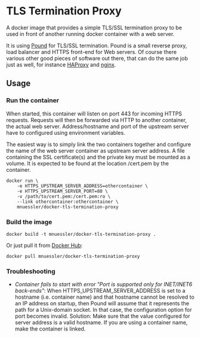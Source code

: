 # TLS Termination Proxy

A docker image that provides a simple TLS/SSL termination proxy to be
used in front of another running docker container with a web server.

It is using [Pound][1] for TLS/SSL termination. Pound is a small
reverse proxy, load balancer and HTTPS front-end for Web servers. Of
course there various other good pieces of software out there, that can
do the same job just as well, for instance [HAProxy][2] and
[nginx][3].

## Usage

### Run the container

When started, this container will listen on port 443 for incoming
HTTPS requests. Requests will then be forwarded via HTTP to another
container, the actual web server. Address/hostname and port of the
upstream server have to configured using environment variables.

The easiest way is to simply link the two containers together and
configure the name of the web server container as upstream server
address. A file containing the SSL certificate(s) and the private key
must be mounted as a volume. It is expected to be found at the
location /cert.pem by the container.

```
docker run \
    -e HTTPS_UPSTREAM_SERVER_ADDRESS=othercontainer \
    -e HTTPS_UPSTREAM_SERVER_PORT=80 \
    -v /path/to/cert.pem:/cert.pem:ro \
    --link othercontainer:othercontainer \
    mnuessler/docker-tls-termination-proxy
```

### Build the image

```
docker build -t mnuessler/docker-tls-termination-proxy .
```

Or just pull it from [Docker Hub][4]:

```
docker pull mnuessler/docker-tls-termination-proxy
```

### Troubleshooting

* *Container fails to start with error "Port is supported only for
  INET/INET6 back-ends"*: When HTTPS_UPSTREAM_SERVER_ADDRESS is set to
  a hostname (i.e. container name) and that hostname cannot be
  resolved to an IP address on startup, then Pound will assume that it
  represents the path for a Unix-domain socket. In that case, the
  configuration option for port becomes invalid. Solution: Make sure
  that the value configured for server address is a valid hostname. If
  you are using a container name, make the container is linked.

[1]: http://www.apsis.ch/pound
[2]: http://www.haproxy.org/
[3]: http://nginx.org/
[4]: https://registry.hub.docker.com/u/mnuessler/docker-tls-termination-proxy/
